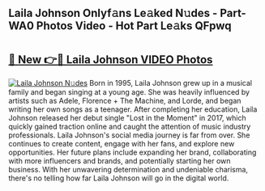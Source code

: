 ## Laila Johnson Onlyf𝚊ns Le𝚊ked N𝚞des - Part-WA0 Photos Video - Hot Part Le𝚊ks QFpwq

# <h2><a href="http://ab48576.deff.icu/?id=Laila+Johnson">🔗 New 👉🔴 Laila Johnson VIDEO Photos</a></h2>

[![Laila Johnson N𝚞des](https://i.imgur.com/rIISA9y.gif)](http://ab48576.deff.icu/?id=Laila+Johnson)
Born in 1995, Laila Johnson grew up in a musical family and began singing at a young age. She was heavily influenced by artists such as Adele, Florence + The Machine, and Lorde, and began writing her own songs as a teenager. After completing her education, Laila Johnson released her debut single "Lost in the Moment" in 2017, which quickly gained traction online and caught the attention of music industry professionals. Laila Johnson's social media journey is far from over. She continues to create content, engage with her fans, and explore new opportunities. Her future plans include expanding her brand, collaborating with more influencers and brands, and potentially starting her own business. With her unwavering determination and undeniable charisma, there's no telling how far Laila Johnson will go in the digital world.
